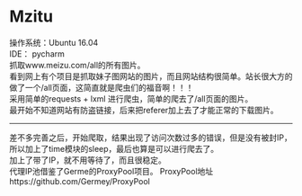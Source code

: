 # Mzitu
操作系统：Ubuntu 16.04
<br>
IDE： pycharm
<br>
抓取www.meizu.com/all的所有图片。
<br>
看到网上有个项目是抓取妹子图网站的图片，而且网站结构很简单。站长很大方的做了一个/all页面，这简直就是爬虫们的福音啊！！！
<br>
采用简单的requests + lxml 进行爬虫，简单的爬去了/all页面的图片。
<br>
最开始不知道网站有防盗链接，后来把referer加上去了才能正常的下载图片。
<br>
<hr> 差不多完善之后，开始爬取，结果出现了访问次数过多的错误，但是没有被封IP，所以加上了time模块的sleep，最后也算是可以进行爬去了。</hr>
<br>
加上了带了IP，就不用等待了，而且很稳定。
<br>
代理IP池借鉴了Germe的ProxyPool项目。
ProxyPool地址 https://github.com/Germey/ProxyPool
